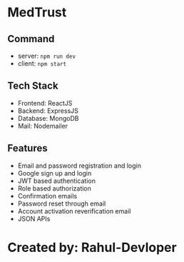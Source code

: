 # MedTrust

## Command

- server: `npm run dev`
- client: `npm start`

## Tech Stack

- Frontend: ReactJS
- Backend: ExpressJS
- Database: MongoDB
- Mail: Nodemailer

## Features

- Email and password registration and login
- Google sign up and login
- JWT based authentication
- Role based authorization
- Confirmation emails
- Password reset through email
- Account activation reverification email
- JSON APIs

# Created by: Rahul-Devloper
